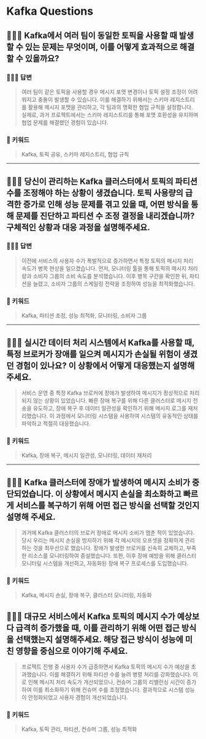 # Kafka Questions

## 🤷🏻‍♂️ Kafka에서 여러 팀이 동일한 토픽을 사용할 때 발생할 수 있는 문제는 무엇이며, 이를 어떻게 효과적으로 해결할 수 있을까요?

### 🙆🏻‍♂️ 답변
> 여러 팀이 같은 토픽을 사용할 경우 메시지 포맷 변경이나 토픽 설정 조정이 어려워지고 충돌이 발생할 수 있습니다. 이를 해결하기 위해서는 스키마 레지스트리를 활용해 메시지 포맷을 관리하고, 각 팀과의 명확한 협업 규칙을 설정합니다. <br>실제로, 과거 프로젝트에서는 스키마 레지스트리를 통해 포맷 호환성을 유지하며 협업 문제를 해결했던 경험이 있습니다.

### 🔑 키워드
> Kafka, 토픽 공유, 스키마 레지스트리, 협업 규칙

<hr>

## 🤷🏻‍♂️ 당신이 관리하는 Kafka 클러스터에서 토픽의 파티션 수를 조정해야 하는 상황이 생겼습니다. 토픽 사용량의 급격한 증가로 인해 성능 문제를 겪고 있을 때, 어떤 방식을 통해 문제를 진단하고 파티션 수 조정 결정을 내리겠습니까? 구체적인 상황과 대응 과정을 설명해주세요.

### 🙆🏻‍♂️ 답변
> 이전에 서비스의 사용자 수가 폭발적으로 증가하면서 특정 토픽의 메시지 처리 속도가 병목 현상을 일으켰습니다. 먼저, 모니터링 툴을 통해 토픽의 메시지 처리량과 소비자 그룹의 소비 속도를 분석했습니다. 이후 병목 구간을 확인한 뒤, 파티션을 늘렸고, 소비자 그룹의 스케일링 전략을 조정하여 성능을 최적화했습니다.

### 🔑 키워드
> Kafka, 파티션 조정, 성능 최적화, 모니터링, 소비자 그룹

<hr>

## 🤷🏻‍♂️ 실시간 데이터 처리 시스템에서 Kafka를 사용할 때, 특정 브로커가 장애를 일으켜 메시지가 손실될 위험이 생겼던 경험이 있나요? 이 상황에서 어떻게 대응했는지 설명해주세요.

> 서비스 운영 중 특정 Kafka 브로커에 장애가 발생하여 메시지가 정상적으로 처리되지 않는 상황이 있었습니다. 빠른 장애 복구를 위해 다른 클러스터로 메시지 전송을 유도하고, 장애 복구 후 데이터 일관성을 확인하기 위해 메시지 로그를 재처리했습니다. 이 과정에서 모니터링 시스템을 사용하여 시스템의 유동적인 상태를 파악하고 적절히 대응했습니다.

### 🔑 키워드
> Kafka, 장애 복구, 메시지 일관성, 모니터링, 데이터 재처리

<hr>

## 🤷🏻‍♂️ Kafka 클러스터에 장애가 발생하여 메시지 소비가 중단되었습니다. 이 상황에서 메시지 손실을 최소화하고 빠르게 서비스를 복구하기 위해 어떤 접근 방식을 선택할 것인지 설명해 주세요.

> 과거에 Kafka 클러스터의 브로커 장애로 메시지 소비가 멈춘 적이 있었습니다. 당시 우리는 메시지 손실을 방지하기 위해 각 메시지의 오프셋을 정확하게 관리하는 것을 최우선으로 했습니다. 장애가 발생한 브로커를 신속히 교체하고, 부족한 리소스를 모니터링하여 증설했습니다. 또한, 이후 장애 예방을 위해 클러스터 모니터링 시스템을 개선하고, 자동화된 장애 복구 프로세스를 도입했습니다.

### 🔑 키워드
> Kafka, 메시지 손실, 장애 복구, 클러스터 모니터링, 자동화

## 🤷🏻‍♂️ 대규모 서비스에서 Kafka 토픽의 메시지 수가 예상보다 급격히 증가했을 때, 이를 관리하기 위해 어떤 접근 방식을 선택했는지 설명해주세요. 해당 접근 방식이 성능에 미친 영향을 중심으로 이야기해 주세요.

> 프로젝트 진행 중 사용자 수가 급증하면서 Kafka 토픽의 메시지 수가 예상을 초과했습니다. 이를 해결하기 위해 파티션 수를 늘려 병렬 처리를 강화했습니다. 이로 인해 메시지 처리 속도가 개선되었으나, 컨슈머 그룹의 리밸런싱 시간이 증가하여 이를 최소화하기 위해 컨슈머 수를 조정했습니다. 결과적으로 시스템 성능이 안정화되었고 사용자 경험이 개선되었습니다.

### 🔑 키워드
> Kafka, 토픽 관리, 파티션, 컨슈머 그룹, 성능 최적화